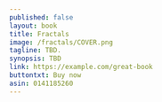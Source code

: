 ```yaml
---
published: false
layout: book
title: Fractals
image: /fractals/COVER.png
tagline: TBD.
synopsis: TBD
link: https://example.com/great-book
buttontxt: Buy now
asin: 0141185260
---
```


